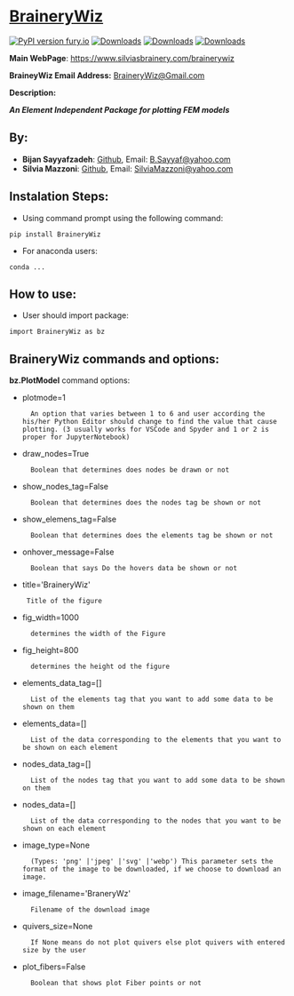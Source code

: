 # [BraineryWiz](https://www.silviasbrainery.com/brainerywiz)

[![PyPI version fury.io](https://badge.fury.io/py/BraineryWiz.svg)](https://pypi.python.org/pypi/BraineryWiz/)
[![Downloads](https://pepy.tech/badge/BraineryWiz)](https://pepy.tech/project/BraineryWiz)
[![Downloads](https://pepy.tech/badge/BraineryWiz/month)](https://pepy.tech/project/BraineryWiz)
[![Downloads](https://pepy.tech/badge/BraineryWiz/week)](https://pepy.tech/project/BraineryWiz)

**Main WebPage**: https://www.silviasbrainery.com/brainerywiz

**BraineyWiz Email Address:** <BraineryWiz@Gmail.com>


**Description:**

***An Element Independent Package for plotting FEM models***

## By: 

- **Bijan Sayyafzadeh**: [Github](https://github.com/BijanSeif), Email: <B.Sayyaf@yahoo.com>
- **Silvia Mazzoni**: [Github](https://github.com/silviamazzoni), Email: <SilviaMazzoni@yahoo.com>


## Instalation Steps:
- Using command prompt using the following command:

```
pip install BraineryWiz
```
- For anaconda users:

```
conda ...
```

## How to use:
- User should import package: 

```
import BraineryWiz as bz
```

## BraineryWiz commands and options:

**bz.PlotModel** command options:
- plotmode=1

        An option that varies between 1 to 6 and user according the his/her Python Editor should change to find the value that cause plotting. (3 usually works for VSCode and Spyder and 1 or 2 is proper for JupyterNotebook)
        
- draw_nodes=True

        Boolean that determines does nodes be drawn or not
        
- show_nodes_tag=False

        Boolean that determines does the nodes tag be shown or not
        
- show_elemens_tag=False

        Boolean that determines does the elements tag be shown or not
        
- onhover_message=False

    	Boolean that says Do the hovers data be shown or not    
        
-  title='BraineryWiz'

        Title of the figure
    
- fig_width=1000

        determines the width of the Figure
        
- fig_height=800

        determines the height od the figure
        
- elements_data_tag=[]

        List of the elements tag that you want to add some data to be shown on them
    
- elements_data=[]

        List of the data corresponding to the elements that you want to be shown on each element
        
- nodes_data_tag=[]

        List of the nodes tag that you want to add some data to be shown on them
        
- nodes_data=[]

        List of the data corresponding to the nodes that you want to be shown on each element
        
- image_type=None

        (Types: 'png' |'jpeg' |'svg' |'webp') This parameter sets the format of the image to be downloaded, if we choose to download an image.
    
- image_filename='BraneryWz'

        Filename of the download image
        
- quivers_size=None

        If None means do not plot quivers else plot quivers with entered size by the user
        
- plot_fibers=False

        Boolean that shows plot Fiber points or not
